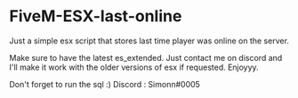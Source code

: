 # FiveM-ESX-last-online
Just a simple esx script that stores last time player was online on the server.

Make sure to have the latest es_extended. Just contact me on discord and I'll make it work with the older versions of esx if requested. Enjoyyy.

Don't forget to run the sql :)
Discord : Simonn#0005
